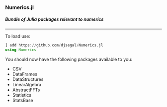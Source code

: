### Numerics.jl
##### Bundle of Julia packages relevant to numerics

---

To load use:

```julia
] add https://github.com/djsegal/Numerics.jl
using Numerics
```

You should now have the following packages available to you:

+ CSV
+ DataFrames
+ DataStructures
+ LinearAlgebra
+ AbstractFFTs
+ Statistics
+ StatsBase
